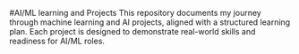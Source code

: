 #AI/ML learning and Projects
This repository documents my journey through machine learning and AI projects, aligned with a structured learning plan. Each project is designed to demonstrate real-world skills and readiness for AI/ML roles.
